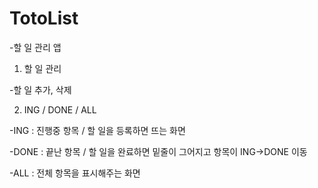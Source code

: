 # TotoList
-할 일 관리 앱


1. 할 일 관리

-할 일 추가, 삭제


2. ING / DONE / ALL

-ING : 진행중 항목 / 할 일을 등록하면 뜨는 화면

-DONE : 끝난 항목 / 할 일을 완료하면 밑줄이 그어지고 항목이 ING->DONE 이동

-ALL : 전체 항목을 표시해주는 화면
